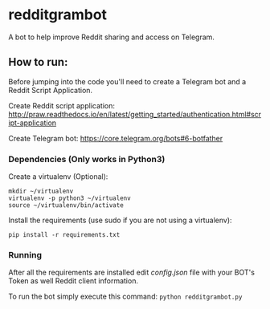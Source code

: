 # redditgrambot

A bot to help improve Reddit sharing and access on Telegram.

## How to run:

Before jumping into the code you'll need to create a Telegram bot and a Reddit Script Application.

Create Reddit script application:
http://praw.readthedocs.io/en/latest/getting_started/authentication.html#script-application

Create Telegram bot:
https://core.telegram.org/bots#6-botfather

### Dependencies (Only works in Python3)

Create a virtualenv (Optional):
```
mkdir ~/virtualenv
virtualenv -p python3 ~/virtualenv
source ~/virtualenv/bin/activate
```
Install the requirements (use sudo if you are not using a virtualenv):

```pip install -r requirements.txt```

### Running

After all the requirements are installed edit *config.json* file with your BOT's Token as well Reddit client information.

To run the bot simply execute this command:
```python redditgrambot.py```
